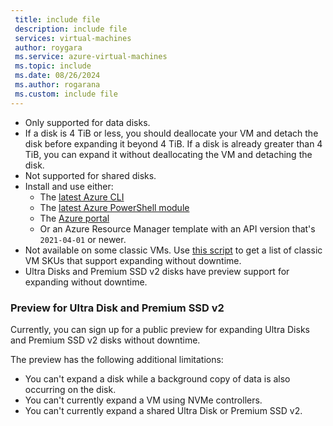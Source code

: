 ```yaml
---
 title: include file
 description: include file
 services: virtual-machines
 author: roygara
 ms.service: azure-virtual-machines
 ms.topic: include
 ms.date: 08/26/2024
 ms.author: rogarana
 ms.custom: include file
---    
```

- Only supported for data disks.
- If a disk is 4 TiB or less, you should deallocate your VM and detach the disk before expanding it beyond 4 TiB. If a disk is already greater than 4 TiB, you can expand it without deallocating the VM and detaching the disk.
- Not supported for shared disks.
- Install and use either:
    - The [latest Azure CLI](/cli/azure/install-azure-cli)
    - The [latest Azure PowerShell module](/powershell/azure/install-azure-powershell)
    - The [Azure portal](https://portal.azure.com/)
    - Or an Azure Resource Manager template with an API version that's `2021-04-01` or newer.
- Not available on some classic VMs. Use [this script](#expanding-without-downtime-classic-vm-sku-support) to get a list of classic VM SKUs that support expanding without downtime.
- Ultra Disks and Premium SSD v2 disks have preview support for expanding without downtime.

### Preview for Ultra Disk and Premium SSD v2

Currently, you can sign up for a public preview for expanding Ultra Disks and Premium SSD v2 disks without downtime.

The preview has the following additional limitations:
- You can't expand a disk while a background copy of data is also occurring on the disk.
- You can't currently expand a VM using NVMe controllers.
- You can't currently expand a shared Ultra Disk or Premium SSD v2.